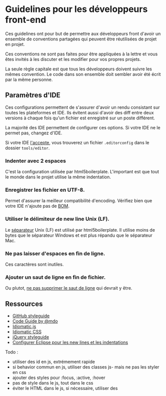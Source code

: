 # Guidelines pour les développeurs front-end

Ces guidelines ont pour but de permettre aux développeurs front d'avoir un
ensemble de conventions partagées qui peuvent être réutilisées de projet en
projet.

Ces conventions ne sont pas faites pour être appliquées à la lettre et vous
êtes invités à les discuter et les modifier pour vos propres projets. 

La seule règle capitale est que tous les développeurs doivent suivre les mêmes
convention. Le code dans son ensemble doit sembler avoir été écrit par la même
personne.

## Paramètres d'IDE
Ces configurations permettent de s'assurer d'avoir un rendu consistant sur
toutes les plateformes et IDE. Ils évitent aussi d'avoir des diff entre deux
versions à chaque fois qu'un fichier est enregistré sur un poste différent.

La majorité des IDE permettent de configurer ces options. Si votre IDE ne le
permet pas, changez d'IDE.

Si votre IDE [l'accepte](http://editorconfig.org/), vous trouverez un fichier
`.editorconfig` dans le dossier `tools/editor`.

### Indenter avec 2 espaces
C'est la configuration utilisée par html5boilerplate. L'important est que tout
le monde dans le projet utilise la même indentation.

### Enregistrer les fichier en UTF-8.
Permet d'assurer la meilleur compatibilité d'encoding. Vérifiez bien que votre
IDE n'ajoute pas de [BOM](http://en.wikipedia.org/wiki/Byte_order_mark).

### Utiliser le délimiteur de new line Unix (LF).
Le [séparateur](http://blog.codinghorror.com/the-great-newline-schism/) Unix
(LF) est utilisé par html5boilerplate. Il utilise moins de bytes que le
séparateur Windows et est plus répandu que le séparateur Mac.

### Ne pas laisser d'espaces en fin de ligne.
Ces caractères sont inutiles.

### Ajouter un saut de ligne en fin de fichier.
Ou plutot, [ne pas supprimer le saut de
ligne](http://unix.stackexchange.com/questions/18743/whats-the-point-in-adding-a-new-line-to-the-end-of-a-file)  qui devrait y être.

## Ressources
- [GitHub styleguide](https://github.com/styleguide)
- [Code Guide by @mdo](http://mdo.github.io/code-guide/)
- [Idiomatic.js](https://github.com/rwaldron/idiomatic.js)
- [Idiomatic CSS](https://github.com/necolas/idiomatic-css)
- [jQuery styleguide](https://contribute.jquery.org/style-guide/js/)
- [Configurer Eclipse pour les new lines et les indentations](http://eclipsesource.com/blogs/2013/07/09/invisible-chaos-mastering-white-spaces-in-eclipse/)


Todo :
- utiliser des id en js, extrémement rapide
- si behavior commun en js, utiliser des classes js- mais ne pas les styler en
  css
- ajouter des styles pour :focus, :active, :hover
- pas de style dans le js, tout dans le css
- éviter le HTML dans le js, si nécessaire, utiliser des <script template>
- angular style guide : https://github.com/mgechev/angularjs-style-guide
